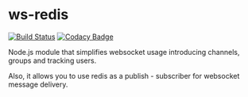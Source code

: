 # ws-redis

[![Build Status](https://travis-ci.com/alessandro-caldonazzi/ws-redis.svg?branch=master)](https://travis-ci.com/alessandro-caldonazzi/ws-redis)
[![Codacy Badge](https://app.codacy.com/project/badge/Grade/7ac8961bfefb4a4fa6292f2519186317)](https://www.codacy.com/gh/alessandro-caldonazzi/ws-redis/dashboard?utm_source=github.com&utm_medium=referral&utm_content=alessandro-caldonazzi/ws-redis&utm_campaign=Badge_Grade)

Node.js module that simplifies websocket usage introducing channels, groups and tracking users.

Also, it allows you to use redis as a publish - subscriber for websocket message delivery.
